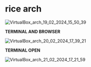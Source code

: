 # rice arch



![VirtualBox_arch_19_02_2024_15_50_39](https://github.com/DARKSECshell/rice_arch/assets/121623691/36f85659-2be6-465e-9966-b015832c1702)


**TERMINAL AND BROWSER**

![VirtualBox_arch_20_02_2024_17_39_21](https://github.com/DARKSECshell/rice_arch/assets/121623691/29ef7f1d-24b3-4af0-86df-e2c7776455ee)

**TERMINAL OPEN**

![VirtualBox_arch_21_02_2024_17_21_59](https://github.com/DARKSECshell/rice_arch/assets/121623691/14fad397-af39-4fcd-be5d-9d3b5ddbafdb)

